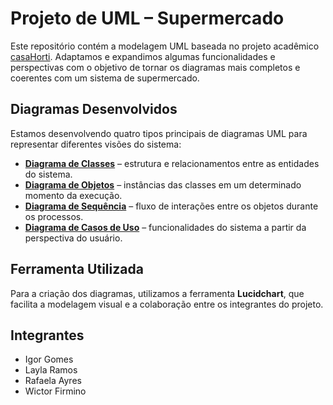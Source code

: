 # Projeto de UML – Supermercado

Este repositório contém a modelagem UML baseada no projeto acadêmico [casaHorti](https://github.com/RafaBricia/casaHorti-api-rest). Adaptamos e expandimos algumas funcionalidades e perspectivas com o objetivo de tornar os diagramas mais completos e coerentes com um sistema de supermercado.

## Diagramas Desenvolvidos

Estamos desenvolvendo quatro tipos principais de diagramas UML para representar diferentes visões do sistema:

- <a href='https://github.com/RafaBricia/diagramas-UML/tree/master/Diagrama_Classe'>**Diagrama de Classes**</a> – estrutura e relacionamentos entre as entidades do sistema.
- <a href='https://github.com/RafaBricia/diagramas-UML/tree/master/Diagrama_Objeto'>**Diagrama de Objetos**</a> – instâncias das classes em um determinado momento da execução.
- <a href='https://github.com/RafaBricia/diagramas-UML/tree/master/Diagrama_Sequencia'>**Diagrama de Sequência**</a> – fluxo de interações entre os objetos durante os processos.
- <a href='https://github.com/RafaBricia/diagramas-UML/tree/master/Diagrama_caso_de_uso'>**Diagrama de Casos de Uso**</a> – funcionalidades do sistema a partir da perspectiva do usuário.

## Ferramenta Utilizada

Para a criação dos diagramas, utilizamos a ferramenta **Lucidchart**, que facilita a modelagem visual e a colaboração entre os integrantes do projeto.

## Integrantes

- Igor Gomes
- Layla Ramos
- Rafaela Ayres
- Wictor Firmino
